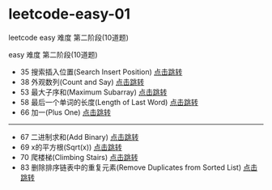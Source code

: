 # leetcode-easy-01

leetcode easy 难度 第二阶段(10道题)

easy 难度 第二阶段(10道题)

* 35 搜索插入位置(Search Insert Position) [点击跳转](./src/main/java/org/cdp/skill/leetcode/SearchInsertPosition.java)
* 38 外观数列(Count and Say) [点击跳转](./src/main/java/org/cdp/skill/leetcode/CountAndSay.java)
* 53 最大子序和(Maximum Subarray) [点击跳转](./src/main/java/org/cdp/skill/leetcode/MaximumSubarray.java)
* 58 最后一个单词的长度(Length of Last Word) [点击跳转](./src/main/java/org/cdp/skill/leetcode/LengthOfLastWord.java)
* 66 加一(Plus One) [点击跳转](./src/main/java/org/cdp/skill/leetcode/PlusOne.java)

---

* 67 二进制求和(Add Binary) [点击跳转](./src/main/java/org/cdp/skill/leetcode/AddBinary.java)
* 69 x的平方根(Sqrt(x)) [点击跳转](./src/main/java/org/cdp/skill/leetcode/SqrtX.java)
* 70 爬楼梯(Climbing Stairs) [点击跳转](./src/main/java/org/cdp/skill/leetcode/ClimbingStairs.java)
* 83 删除排序链表中的重复元素(Remove Duplicates from Sorted List) [点击跳转](./src/main/java/org/cdp/skill/leetcode/RemoveDuplicatesFromSortedList.java)